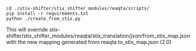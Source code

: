 

```
cd ./stix-shifter/stix_shifter_modules/reaqta/scripts/ 
pip install -r requirements.txt
python ./create_from_stix.py

```

This will override stix-shifter/stix_shifter_modules/reaqta/stix_translation/json/from_stix_map.json with the new mapping generated from reaqta to_stix_map.json (2.0)